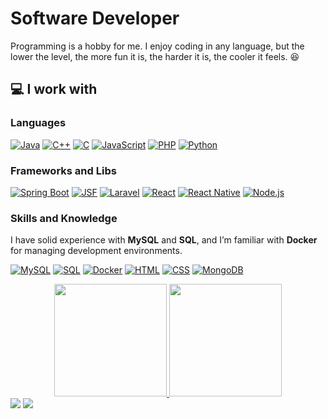 # Software Developer

Programming is a hobby for me. I enjoy coding in any language, but the lower the level, the more fun it is, the harder it is, the cooler it feels. :satisfied:

## 💻 I work with
  
### Languages
[![Java](https://img.shields.io/badge/Java-ED8B00?style=for-the-badge&logo=openjdk&logoColor=white)](https://github.com/ArthurDetomi?tab=repositories&language=Java)
[![C++](https://img.shields.io/badge/C++-004482?style=for-the-badge&logo=cplusplus&logoColor=white)](https://github.com/ArthurDetomi?tab=repositories&language=C%2B%2B)
[![C](https://img.shields.io/badge/C-7f8b99?style=for-the-badge&logo=c&logoColor=white)](https://github.com/ArthurDetomi?tab=repositories&language=C)
[![JavaScript](https://img.shields.io/badge/JavaScript-f7df1e?style=for-the-badge&logo=javascript&logoColor=black)](https://github.com/ArthurDetomi?tab=repositories&language=JavaScript)
[![PHP](https://img.shields.io/badge/PHP-777BB4?style=for-the-badge&logo=php&logoColor=white)](https://github.com/ArthurDetomi?tab=repositories&language=PHP)
[![Python](https://img.shields.io/badge/Python-3772a3?style=for-the-badge&logo=python&logoColor=ffd040)](https://github.com/ArthurDetomi?tab=repositories&language=Python)

### Frameworks and Libs

[![Spring Boot](https://img.shields.io/badge/Spring%20Boot-6DB33F?style=for-the-badge&logo=springboot&logoColor=white)](https://github.com/ArthurDetomi?tab=repositories&q=Spring%20Boot)
[![JSF](https://img.shields.io/badge/JSF-4C4F56?style=for-the-badge&logo=java&logoColor=white)](https://github.com/ArthurDetomi?tab=repositories&q=JSF)
[![Laravel](https://img.shields.io/badge/Laravel-FF2D20?style=for-the-badge&logo=laravel&logoColor=white)](https://github.com/ArthurDetomi?tab=repositories&q=Laravel)
[![React](https://img.shields.io/badge/React-61DAFB?style=for-the-badge&logo=react&logoColor=black)](https://github.com/ArthurDetomi?tab=repositories&q=React)
[![React Native](https://img.shields.io/badge/React%20Native-61DAFB?style=for-the-badge&logo=react&logoColor=black)](https://github.com/ArthurDetomi?tab=repositories&q=React%20Native)
[![Node.js](https://img.shields.io/badge/Node.js-339933?style=for-the-badge&logo=node.js&logoColor=white)](https://github.com/ArthurDetomi?tab=repositories&q=Node.js)


### Skills and Knowledge

I have solid experience with **MySQL** and **SQL**, and I’m familiar with **Docker** for managing development environments.

[![MySQL](https://img.shields.io/badge/MySQL-4479A1?style=for-the-badge&logo=mysql&logoColor=white)](https://github.com/ArthurDetomi?tab=repositories&q=MySQL)
[![SQL](https://img.shields.io/badge/SQL-006AFF?style=for-the-badge&logo=sqlite&logoColor=white)](https://github.com/ArthurDetomi?tab=repositories&q=SQL)
[![Docker](https://img.shields.io/badge/Docker-2496ED?style=for-the-badge&logo=docker&logoColor=white)](https://github.com/ArthurDetomi?tab=repositories&q=Docker)
[![HTML](https://img.shields.io/badge/HTML-E34F26?style=for-the-badge&logo=html5&logoColor=white)](https://github.com/ArthurDetomi?tab=repositories&language=HTML)
[![CSS](https://img.shields.io/badge/CSS-1572B6?style=for-the-badge&logo=css3&logoColor=white)](https://github.com/ArthurDetomi?tab=repositories&language=CSS)
[![MongoDB](https://img.shields.io/badge/MongoDB-47A248?style=for-the-badge&logo=mongodb&logoColor=white)](https://github.com/ArthurDetomi?tab=repositories&q=MongoDB)


<div align="center">
  <a href="https://github.com/ArthurDetomi">
  <img height="180em" src="https://github-readme-stats.vercel.app/api?username=ArthurDetomi&show_icons=true&theme=monokai&include_all_commits=true&count_private=true"/>
  <img height="180em" src="https://github-readme-stats.vercel.app/api/top-langs/?username=ArthurDetomi&layout=compact&langs_count=8&theme=monokai"/>
</div>
<div> 
  <a href="https://instagram.com/detomiarthur" target="_blank"><img src="https://img.shields.io/badge/-Instagram-%23E4405F?style=for-the-badge&logo=instagram&logoColor=white" target="_blank"></a>
  <a href="https://www.linkedin.com/in/geraldo-arthur-detomi-0a1a95231/" target="_blank">
    <img src="https://img.shields.io/badge/-LinkedIn-%230077B5?style=for-the-badge&logo=linkedin&logoColor=white" target="_blank">
  </a> 
</div>
